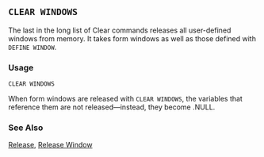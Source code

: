 ## `CLEAR WINDOWS`

The last in the long list of Clear commands releases all user-defined windows from memory. It takes form windows as well as those defined with `DEFINE WINDOW`.

### Usage

```foxpro
CLEAR WINDOWS
```

When form windows are released with `CLEAR WINDOWS`, the variables that reference them are not released&mdash;instead, they become .NULL.

### See Also

[Release](s4g617.md), [Release Window](s4g257.md)